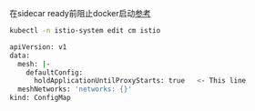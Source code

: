 在sidecar ready前阻止docker启动[参考](https://imroc.cc/post/202105/sidecar-startup-order/)

``` bash
kubectl -n istio-system edit cm istio

apiVersion: v1
data:
  mesh: |-
    defaultConfig:
      holdApplicationUntilProxyStarts: true   <- This line
  meshNetworks: 'networks: {}'
kind: ConfigMap
```

